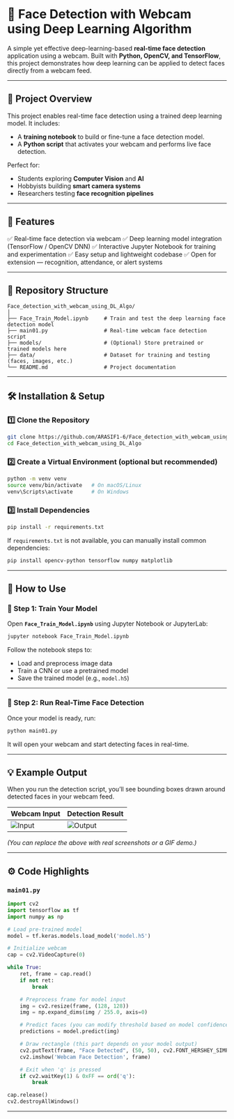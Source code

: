# 🎥 Face Detection with Webcam using Deep Learning Algorithm

A simple yet effective deep-learning-based **real-time face detection** application using a webcam.
Built with **Python, OpenCV, and TensorFlow**, this project demonstrates how deep learning can be applied to detect faces directly from a webcam feed.

---

## 🚀 Project Overview

This project enables real-time face detection using a trained deep learning model.
It includes:

* A **training notebook** to build or fine-tune a face detection model.
* A **Python script** that activates your webcam and performs live face detection.

Perfect for:

* Students exploring **Computer Vision** and **AI**
* Hobbyists building **smart camera systems**
* Researchers testing **face recognition pipelines**

---

## 🧠 Features

✅ Real-time face detection via webcam
✅ Deep learning model integration (TensorFlow / OpenCV DNN)
✅ Interactive Jupyter Notebook for training and experimentation
✅ Easy setup and lightweight codebase
✅ Open for extension — recognition, attendance, or alert systems

---

## 📂 Repository Structure

```
Face_detection_with_webcam_using_DL_Algo/
│
├── Face_Train_Model.ipynb     # Train and test the deep learning face detection model
├── main01.py                  # Real-time webcam face detection script
├── models/                    # (Optional) Store pretrained or trained models here
├── data/                      # Dataset for training and testing (faces, images, etc.)
└── README.md                  # Project documentation
```

---

## 🛠 Installation & Setup

### 1️⃣ Clone the Repository

```bash
git clone https://github.com/ARASIF1-6/Face_detection_with_webcam_using_DL_Algo.git
cd Face_detection_with_webcam_using_DL_Algo
```

### 2️⃣ Create a Virtual Environment (optional but recommended)

```bash
python -m venv venv
source venv/bin/activate   # On macOS/Linux
venv\Scripts\activate      # On Windows
```

### 3️⃣ Install Dependencies

```bash
pip install -r requirements.txt
```

If `requirements.txt` is not available, you can manually install common dependencies:

```bash
pip install opencv-python tensorflow numpy matplotlib
```

---

## 🧩 How to Use

### 🔹 Step 1: Train Your Model

Open **`Face_Train_Model.ipynb`** using Jupyter Notebook or JupyterLab:

```bash
jupyter notebook Face_Train_Model.ipynb
```

Follow the notebook steps to:

* Load and preprocess image data
* Train a CNN or use a pretrained model
* Save the trained model (e.g., `model.h5`)

---

### 🔹 Step 2: Run Real-Time Face Detection

Once your model is ready, run:

```bash
python main01.py
```

It will open your webcam and start detecting faces in real-time.

---

## 💡 Example Output

When you run the detection script, you’ll see bounding boxes drawn around detected faces in your webcam feed.

| Webcam Input                                                                                     | Detection Result                                                                                   |
| ------------------------------------------------------------------------------------------------ | -------------------------------------------------------------------------------------------------- |
| ![Input](https://github.com/ARASIF1-6/Face_detection_with_webcam_using_DL_Algo/assets/input.jpg) | ![Output](https://github.com/ARASIF1-6/Face_detection_with_webcam_using_DL_Algo/assets/output.jpg) |

*(You can replace the above with real screenshots or a GIF demo.)*

---

## ⚙️ Code Highlights

### `main01.py`

```python
import cv2
import tensorflow as tf
import numpy as np

# Load pre-trained model
model = tf.keras.models.load_model('model.h5')

# Initialize webcam
cap = cv2.VideoCapture(0)

while True:
    ret, frame = cap.read()
    if not ret:
        break

    # Preprocess frame for model input
    img = cv2.resize(frame, (128, 128))
    img = np.expand_dims(img / 255.0, axis=0)

    # Predict faces (you can modify threshold based on model confidence)
    predictions = model.predict(img)

    # Draw rectangle (this part depends on your model output)
    cv2.putText(frame, "Face Detected", (50, 50), cv2.FONT_HERSHEY_SIMPLEX, 1, (0, 255, 0), 2)
    cv2.imshow('Webcam Face Detection', frame)

    # Exit when 'q' is pressed
    if cv2.waitKey(1) & 0xFF == ord('q'):
        break

cap.release()
cv2.destroyAllWindows()
```

---

